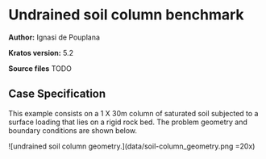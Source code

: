# Undrained soil column benchmark

**Author:** Ignasi de Pouplana

**Kratos version:** 5.2

**Source files** TODO

## Case Specification

This example consists on a 1 X 30m column of saturated soil subjected to a surface loading that lies on a rigid rock bed. The problem geometry and boundary conditions are shown below.

![undrained soil column geometry.](data/soil-column_geometry.png =20x)